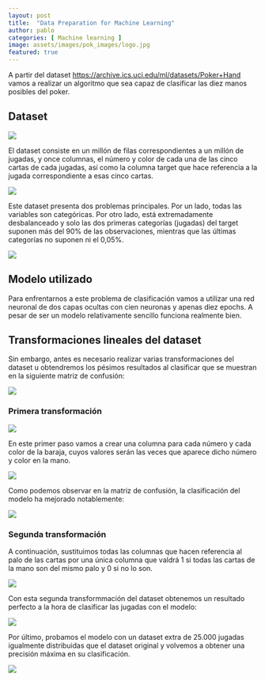 ```yaml
---
layout: post
title:  "Data Preparation for Machine Learning"
author: pablo
categories: [ Machine learning ]
image: assets/images/pok_images/logo.jpg
featured: true
---
```


A partir del dataset https://archive.ics.uci.edu/ml/datasets/Poker+Hand vamos a realizar un algoritmo que sea capaz de clasificar las diez manos posibles del poker.

## Dataset

![](/pok_images/dataset.png)

El dataset consiste en un millón de filas correspondientes a un millón de jugadas, y once columnas, el número y color de cada una de las cinco cartas de cada jugadas, así como la columna target que hace referencia a la jugada correspondiente a esas cinco cartas.

![](/pok_images/jugadas.png)

Este dataset presenta dos problemas principales. Por un lado, todas las variables son categóricas. Por otro lado, está extremadamente desbalanceado y solo las dos primeras categorías (jugadas) del target suponen más del 90% de las observaciones, mientras que las últimas categorías no suponen ni el 0,05%.

![](/pok_images/numjugadas.png)

## Modelo utilizado

Para enfrentarnos a este problema de clasificación vamos a utilizar una red neuronal de dos capas ocultas con cien neuronas y apenas diez epochs. A pesar de ser un modelo relativamente sencillo funciona realmente bien.

## Transformaciones lineales del dataset

Sin embargo, antes es necesario realizar varias transformaciones del dataset u obtendremos los pésimos resultados al clasificar que se muestran en la siguiente matriz de confusión:

![](/pok_images/matriz.png)

### Primera transformación

![](/pok_images/primera.png)

En este primer paso vamos a crear una columna para cada número y cada color de la baraja, cuyos valores serán las veces que aparece dicho número y color en la mano.

![](/pok_images/transform.png)

Como podemos observar en la matriz de confusión, la clasificación del modelo ha mejorado notablemente:

![](/pok_images/matrizdos.png)

### Segunda transformación

A continuación, sustituimos todas las columnas que hacen referencia al palo de las cartas por una única columna que valdrá 1 si todas las cartas de la mano son del mismo palo y 0 si no lo son.

![](/pok_images/segunda.png)

Con esta segunda transformmación del dataset obtenemos un resultado perfecto a la hora de clasificar las jugadas con el modelo:

![](/pok_images/test.png)

Por último, probamos el modelo con un dataset extra de 25.000 jugadas igualmente distribuidas que el dataset original y volvemos a obtener una precisión máxima en su clasificación.

![](/pok_images/test.png)
